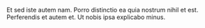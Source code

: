 Et sed iste autem nam. Porro distinctio ea quia nostrum nihil et est. Perferendis et autem et. Ut nobis ipsa explicabo minus.